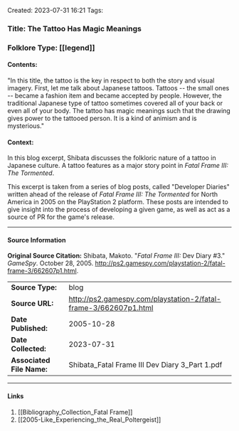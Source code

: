Created: 2023-07-31 16:21
Tags:

### Title:  The Tattoo Has Magic Meanings
### Folklore Type:  [[legend]]

#### Contents:
"In this title, the tattoo is the key in respect to both the story and visual imagery. First, let me talk about Japanese tattoos. Tattoos -- the small ones -- became a fashion item and became accepted by people. However, the traditional Japanese type of tattoo sometimes covered all of your back or even all of your body. The tattoo has magic meanings such that the drawing gives power to the tattooed person. It is a kind of animism and is mysterious."

#### Context:
In this blog excerpt, Shibata discusses the folkloric nature of a tattoo in Japanese culture.  A tattoo features as a major story point in _Fatal Frame III: The Tormented_.

This excerpt is taken from a series of blog posts, called "Developer Diaries" written ahead of the release of _Fatal Frame III: The Tormented_ for North America in 2005 on the PlayStation 2 platform.  These posts are intended to give insight into the process of developing a given game, as well as act as a source of PR for the game's release. 

----
#### Source Information
**Original Source Citation:**
	Shibata, Makoto. "_Fatal Frame III:_ Dev Diary \#3." _GameSpy_. October 28, 2005.  http://ps2.gamespy.com/playstation-2/fatal-frame-3/662607p1.html.

| | |
| --- | --- |
| **Source Type:** | blog |
| **Source URL:** | http://ps2.gamespy.com/playstation-2/fatal-frame-3/662607p1.html |
| **Date Published:** | 2005-10-28 |
| **Date Collected:** | 2023-07-31 |
| **Associated File Name:** | Shibata_Fatal Frame III Dev Diary 3_Part 1.pdf |

---
#### Links
1. [[Bibliography_Collection_Fatal Frame]]
2. [[2005-Like_Experiencing_the_Real_Poltergeist]]
